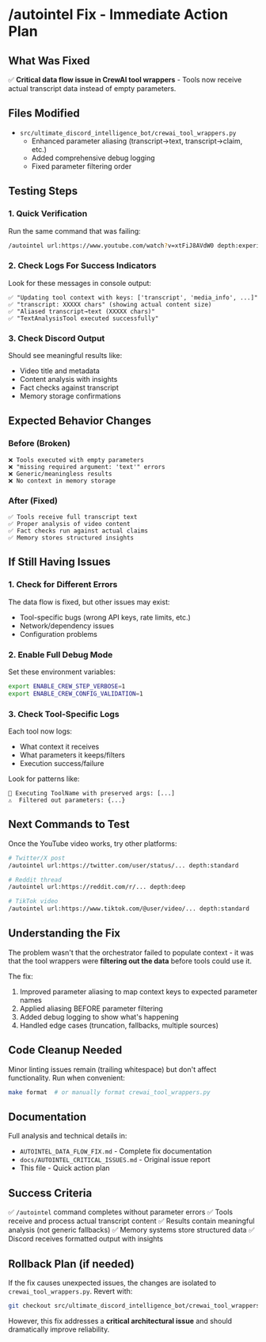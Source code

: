 # /autointel Fix - Immediate Action Plan

## What Was Fixed

✅ **Critical data flow issue in CrewAI tool wrappers** - Tools now receive actual transcript data instead of empty parameters.

## Files Modified

- `src/ultimate_discord_intelligence_bot/crewai_tool_wrappers.py`
  - Enhanced parameter aliasing (transcript→text, transcript→claim, etc.)
  - Added comprehensive debug logging
  - Fixed parameter filtering order

## Testing Steps

### 1. Quick Verification

Run the same command that was failing:

```bash
/autointel url:https://www.youtube.com/watch?v=xtFiJ8AVdW0 depth:experimental
```

### 2. Check Logs For Success Indicators

Look for these messages in console output:

```
✅ "Updating tool context with keys: ['transcript', 'media_info', ...]"
✅ "transcript: XXXXX chars" (showing actual content size)
✅ "Aliased transcript→text (XXXXX chars)"
✅ "TextAnalysisTool executed successfully"
```

### 3. Check Discord Output

Should see meaningful results like:

- Video title and metadata
- Content analysis with insights
- Fact checks against transcript
- Memory storage confirmations

## Expected Behavior Changes

### Before (Broken)

```
❌ Tools executed with empty parameters
❌ "missing required argument: 'text'" errors
❌ Generic/meaningless results
❌ No context in memory storage
```

### After (Fixed)

```
✅ Tools receive full transcript text
✅ Proper analysis of video content
✅ Fact checks run against actual claims
✅ Memory stores structured insights
```

## If Still Having Issues

### 1. Check for Different Errors

The data flow is fixed, but other issues may exist:

- Tool-specific bugs (wrong API keys, rate limits, etc.)
- Network/dependency issues
- Configuration problems

### 2. Enable Full Debug Mode

Set these environment variables:

```bash
export ENABLE_CREW_STEP_VERBOSE=1
export ENABLE_CREW_CONFIG_VALIDATION=1
```

### 3. Check Tool-Specific Logs

Each tool now logs:

- What context it receives
- What parameters it keeps/filters
- Execution success/failure

Look for patterns like:

```
🔧 Executing ToolName with preserved args: [...]
⚠️  Filtered out parameters: {...}
```

## Next Commands to Test

Once the YouTube video works, try other platforms:

```bash
# Twitter/X post
/autointel url:https://twitter.com/user/status/... depth:standard

# Reddit thread
/autointel url:https://reddit.com/r/... depth:deep

# TikTok video
/autointel url:https://www.tiktok.com/@user/video/... depth:standard
```

## Understanding the Fix

The problem wasn't that the orchestrator failed to populate context - it was that the tool wrappers were **filtering out the data** before tools could use it.

The fix:

1. Improved parameter aliasing to map context keys to expected parameter names
2. Applied aliasing BEFORE parameter filtering
3. Added debug logging to show what's happening
4. Handled edge cases (truncation, fallbacks, multiple sources)

## Code Cleanup Needed

Minor linting issues remain (trailing whitespace) but don't affect functionality. Run when convenient:

```bash
make format  # or manually format crewai_tool_wrappers.py
```

## Documentation

Full analysis and technical details in:

- `AUTOINTEL_DATA_FLOW_FIX.md` - Complete fix documentation
- `docs/AUTOINTEL_CRITICAL_ISSUES.md` - Original issue report
- This file - Quick action plan

## Success Criteria

✅ `/autointel` command completes without parameter errors
✅ Tools receive and process actual transcript content
✅ Results contain meaningful analysis (not generic fallbacks)
✅ Memory systems store structured data
✅ Discord receives formatted output with insights

## Rollback Plan (if needed)

If the fix causes unexpected issues, the changes are isolated to `crewai_tool_wrappers.py`. Revert with:

```bash
git checkout src/ultimate_discord_intelligence_bot/crewai_tool_wrappers.py
```

However, this fix addresses a **critical architectural issue** and should dramatically improve reliability.
